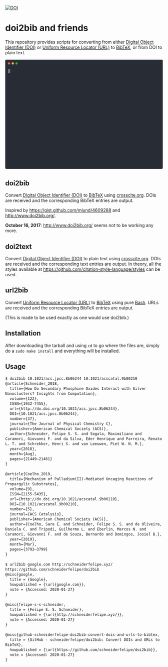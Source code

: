 [![DOI](https://zenodo.org/badge/67431697.svg)](https://zenodo.org/badge/latestdoi/67431697)

# doi2bib and friends

This repository provides scripts for converting from either [Digital Object Identifier (DOI)](https://www.doi.org) or [Uniform Resource Locator (URL)](https://en.wikipedia.org/wiki/URL) to [BibTeX](http://www.bibtex.org), or from DOI to plain text.

<p align="center">
  <img alt="ASCII video" src="cast.svg">
</p>

## doi2bib

Convert [Digital Object Identifier (DOI)](https://www.doi.org) to
[BibTeX](http://www.bibtex.org) using
[crosscite.org](https://citation.crosscite.org/).
DOIs are received and the corresponding BibTeX entries are output.

Inspired by <https://gist.github.com/mlund/4609288> and
<http://www.doi2bib.org/>.

**October 16, 2017**: <http://www.doi2bib.org/> seems not to be working
any more.

## doi2text

Convert [Digital Object Identifier (DOI)](https://www.doi.org) to plain text
using [crosscite.org](https://citation.crosscite.org/). DOIs are received and
the corresponding text entries are output. In theory, all the styles
available at <https://github.com/citation-style-language/styles> can be used.

## url2bib

Convert [Uniform Resource Locator (URL)](https://en.wikipedia.org/wiki/URL) to
[BibTeX](http://www.bibtex.org) using pure
[Bash](https://en.wikipedia.org/wiki/Bash_(Unix_shell)).
URLs are received and the corresponding BibTeX entries are output.

(This is made to be used exactly as one would use doi2bib.)

## Installation

After downloading the tarball and using `cd` to go where the files are, simply do a `sudo make install` and everything will be installed.

## Usage

    $ doi2bib 10.1021/acs.jpcc.8b06244 10.1021/acscatal.9b00210                                
    @article{Schneider_2018,
      title={How Do Secondary Phosphine Oxides Interact with Silver Nanoclusters? Insights from Computation},
      volume={122},
      ISSN={1932-7455},
      url={http://dx.doi.org/10.1021/acs.jpcc.8b06244},
      DOI={10.1021/acs.jpcc.8b06244},
      number={37},
      journal={The Journal of Physical Chemistry C},
      publisher={American Chemical Society (ACS)},
      author={Schneider, Felipe S. S. and Segala, Maximiliano and Caramori, Giovanni F. and da Silva, Eder Henrique and Parreira, Renato L. T. and Schrekker, Henri S. and van Leeuwen, Piet W. N. M.},
      year={2018},
      month={Aug},
      pages={21449–21461}
    }

    @article{Coelho_2019,
      title={Mechanism of Palladium(II)-Mediated Uncaging Reactions of Propargylic Substrates},
      volume={9},
      ISSN={2155-5435},
      url={http://dx.doi.org/10.1021/acscatal.9b00210},
      DOI={10.1021/acscatal.9b00210},
      number={5},
      journal={ACS Catalysis},
      publisher={American Chemical Society (ACS)},
      author={Coelho, Sara E. and Schneider, Felipe S. S. and de Oliveira, Daniela C. and Tripodi, Guilherme L. and Eberlin, Marcos N. and Caramori, Giovanni F. and de Souza, Bernardo and Domingos, Josiel B.},
      year={2019},
      month={Mar},
      pages={3792–3799}
    }

    $ url2bib google.com http://schneiderfelipe.xyz/ https://github.com/schneiderfelipe/doi2bib
    @misc{google,
      title = {Google},
      howpublished = {\url{google.com}},
      note = {Accessed: 2020-01-27}
    }

    @misc{felipe-s-s-schneider,
      title = {Felipe S. S. Schneider},
      howpublished = {\url{http://schneiderfelipe.xyz/}},
      note = {Accessed: 2020-01-27}
    }

    @misc{github-schneiderfelipe-doi2bib-convert-dois-and-urls-to-bibtex,
      title = {GitHub - schneiderfelipe/doi2bib: Convert DOIs and URLs to BibTeX},
      howpublished = {\url{https://github.com/schneiderfelipe/doi2bib}},
      note = {Accessed: 2020-01-27}
    }
